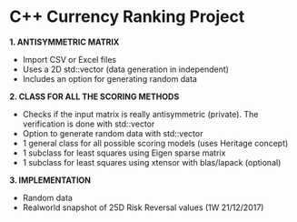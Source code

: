 # C++ Currency Ranking Project

**1. ANTISYMMETRIC MATRIX**
- Import CSV or Excel files
- Uses a 2D std::vector (data generation in independent)
- Includes an option for generating random data

**2. CLASS FOR ALL THE SCORING METHODS**
- Checks if the input matrix is really antisymmetric (private). The verification is done with std::vector
- Option to generate random data with std::vector
- 1 general class for all possible scoring models (uses Heritage concept)
- 1 subclass for least squares using Eigen sparse matrix
- 1 subclass for least squares using xtensor with blas/lapack (optional)

**3. IMPLEMENTATION**
- Random data
- Realworld snapshot of 25D Risk Reversal values (1W 21/12/2017)